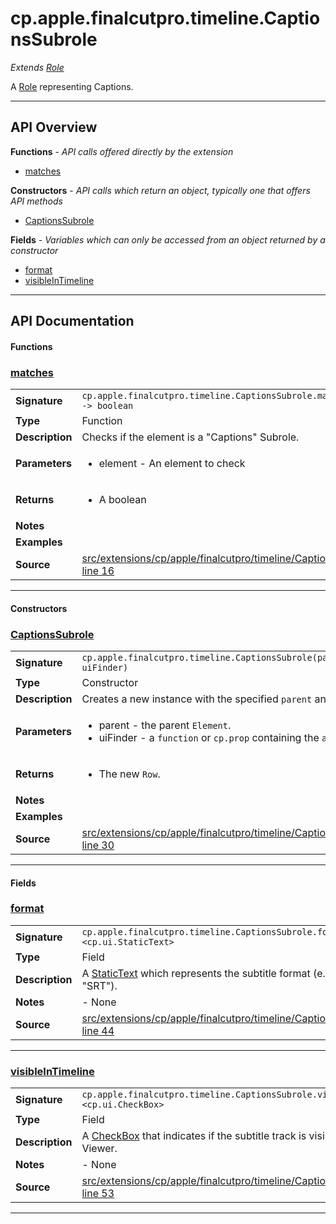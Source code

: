 # cp.apple.finalcutpro.timeline.CaptionsSubrole

 *Extends [Role](cp.apple.finalcutpro.timeline.Role.md)*

A [Role](cp.apple.finalcutpro.timeline.Role.md) representing Captions.

---

## API Overview
**Functions** - _API calls offered directly by the extension_
 * [matches](#matches)

**Constructors** - _API calls which return an object, typically one that offers API methods_
 * [CaptionsSubrole](#captionssubrole)

**Fields** - _Variables which can only be accessed from an object returned by a constructor_
 * [format](#format)
 * [visibleInTimeline](#visibleintimeline)


---

## API Documentation

#### Functions


### [matches](#matches)

|                                             |                                                                                     |
| --------------------------------------------|-------------------------------------------------------------------------------------|
| **Signature**                               | `cp.apple.finalcutpro.timeline.CaptionsSubrole.matches(element) -> boolean`                                                                    |
| **Type**                                    | Function                                                                     |
| **Description**                             | Checks if the element is a "Captions" Subrole.                                                                     |
| **Parameters**                              | <ul><li>element - An element to check</li></ul> |
| **Returns**                                 | <ul><li>A boolean</li></ul>          |
| **Notes**                                   | <ul></ul> |
| **Examples**                                | <ul></ul> |
| **Source**                                  | [src/extensions/cp/apple/finalcutpro/timeline/CaptionsSubrole.lua line 16](https://github.com/CommandPost/CommandPost/blob/develop/src/extensions/cp/apple/finalcutpro/timeline/CaptionsSubrole.lua#L16) |

---

#### Constructors


### [CaptionsSubrole](#captionssubrole)

|                                             |                                                                                     |
| --------------------------------------------|-------------------------------------------------------------------------------------|
| **Signature**                               | `cp.apple.finalcutpro.timeline.CaptionsSubrole(parent, uiFinder)`                                                                    |
| **Type**                                    | Constructor                                                                     |
| **Description**                             | Creates a new instance with the specified `parent` and `uiFinder`.                                                                     |
| **Parameters**                              | <ul><li>parent - the parent `Element`.</li><li>uiFinder - a `function` or `cp.prop` containing the `axuielement`</li></ul> |
| **Returns**                                 | <ul><li>The new `Row`.</li></ul>          |
| **Notes**                                   | <ul></ul> |
| **Examples**                                | <ul></ul> |
| **Source**                                  | [src/extensions/cp/apple/finalcutpro/timeline/CaptionsSubrole.lua line 30](https://github.com/CommandPost/CommandPost/blob/develop/src/extensions/cp/apple/finalcutpro/timeline/CaptionsSubrole.lua#L30) |

---

#### Fields


### [format](#format)

|                                             |                                                                                     |
| --------------------------------------------|-------------------------------------------------------------------------------------|
| **Signature**                               | `cp.apple.finalcutpro.timeline.CaptionsSubrole.format <cp.ui.StaticText>`                                                                    |
| **Type**                                    | Field                                                                     |
| **Description**                             | A [StaticText](cp.ui.StaticText.md) which represents the subtitle format (e.g. "ITT", "SRT").                                                                     |
| **Notes**                                   | - None |
| **Source**                                  | [src/extensions/cp/apple/finalcutpro/timeline/CaptionsSubrole.lua line 44](https://github.com/CommandPost/CommandPost/blob/develop/src/extensions/cp/apple/finalcutpro/timeline/CaptionsSubrole.lua#L44) |

---


### [visibleInTimeline](#visibleintimeline)

|                                             |                                                                                     |
| --------------------------------------------|-------------------------------------------------------------------------------------|
| **Signature**                               | `cp.apple.finalcutpro.timeline.CaptionsSubrole.visibleInTimeline <cp.ui.CheckBox>`                                                                    |
| **Type**                                    | Field                                                                     |
| **Description**                             | A [CheckBox](cp.ui.CheckBox.md) that indicates if the subtitle track is visible in the Viewer.                                                                     |
| **Notes**                                   | - None |
| **Source**                                  | [src/extensions/cp/apple/finalcutpro/timeline/CaptionsSubrole.lua line 53](https://github.com/CommandPost/CommandPost/blob/develop/src/extensions/cp/apple/finalcutpro/timeline/CaptionsSubrole.lua#L53) |

---

